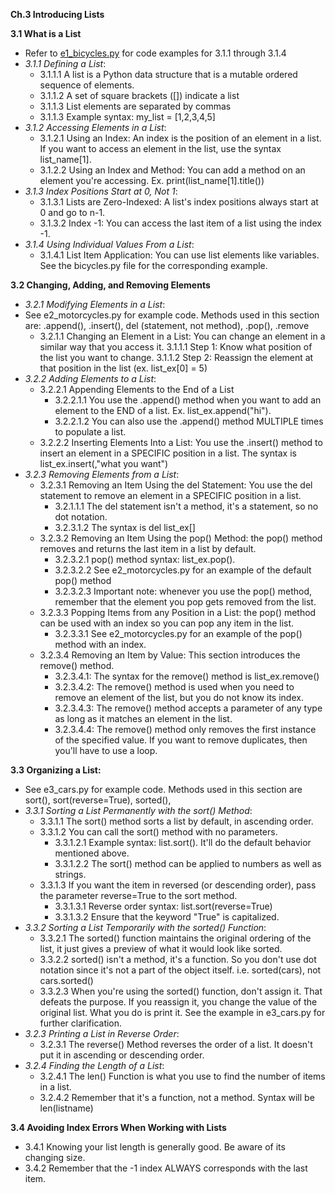 **Ch.3 Introducing Lists**

**3.1 What is a List**
- Refer to [e1_bicycles.py]() for code examples for 3.1.1 through 3.1.4
- *3.1.1 Defining a List*: 
    - 3.1.1.1 A list is a Python data structure that is a mutable ordered sequence of elements.
    - 3.1.1.2 A set of square brackets ([]) indicate a list
    - 3.1.1.3 List elements are separated by commas
    - 3.1.1.3 Example syntax: my_list = [1,2,3,4,5]
- *3.1.2 Accessing Elements in a List*:
    - 3.1.2.1 Using an Index: An index is the position of an element in a list. If you want to access an element in the list, use the syntax list_name[1]. 
    - 3.1.2.2 Using an Index and Method: You can add a method on an element you're accessing. Ex. print(list_name[1].title()) 
- *3.1.3 Index Positions Start at 0, Not 1*:
    - 3.1.3.1 Lists are Zero-Indexed: A list's index positions always start at 0 and go to n-1.
    - 3.1.3.2 Index -1: You can access the last item of a list using the index -1. 
- *3.1.4 Using Individual Values From a List*:
    - 3.1.4.1 List Item Application: You can use list elements like variables. See the bicycles.py file for the corresponding example.

**3.2 Changing, Adding, and Removing Elements**
- *3.2.1 Modifying Elements in a List*:
- See e2_motorcycles.py for example code. Methods used in this section are: .append(), .insert(), del (statement, not method), .pop(), .remove
    - 3.2.1.1 Changing an Element in a List: You can change an element in a similar way that you access it. 
        3.1.1.1 Step 1: Know what position of the list you want to change.
        3.1.1.2 Step 2: Reassign the element at that position in the list (ex. list_ex[0] = 5)
- *3.2.2 Adding Elements to a List*:
    - 3.2.2.1 Appending Elements to the End of a List
        - 3.2.2.1.1 You use the .append() method when you want to add an element to the END of a list. Ex. list_ex.append("hi").
        - 3.2.2.1.2 You can also use the .append() method MULTIPLE times to populate a list.
    - 3.2.2.2 Inserting Elements Into a List: You use the .insert() method to insert an element in a SPECIFIC position in a list. The syntax is list_ex.insert(<position>,"what you want")
- *3.2.3 Removing Elements from a List*:
    - 3.2.3.1 Removing an Item Using the del Statement: You use the del statement to remove an element in a SPECIFIC position in a list. 
        - 3.2.1.1.1 The del statement isn't a method, it's a statement, so no dot notation.
        - 3.2.3.1.2 The syntax is del list_ex[<position>]
    - 3.2.3.2 Removing an Item Using the pop() Method: the pop() method removes and returns the last item in a list by default.
        - 3.2.3.2.1 pop() method syntax: list_ex.pop(). 
        - 3.2.3.2.2 See e2_motorcycles.py for an example of the default pop() method 
        - 3.2.3.2.3 Important note: whenever you use the pop() method, remember that the element you pop gets removed from the list.
    - 3.2.3.3 Popping Items from any Position in a List: the pop() method can be used with an index so you can pop any item in the list.
        - 3.2.3.3.1 See e2_motorcycles.py for an example of the pop() method with an index.
    - 3.2.3.4 Removing an Item by Value: This section introduces the remove() method.
        - 3.2.3.4.1: The syntax for the remove() method is list_ex.remove(<value>)
        - 3.2.3.4.2: The remove() method is used when you need to remove an element of the list, but you do not know its index.
        - 3.2.3.4.3: The remove() method accepts a parameter of any type as long as it matches an element in the list. 
        - 3.2.3.4.4: The remove() method only removes the first instance of the specified value. If you want to remove duplicates, then you'll have to use a loop.

**3.3 Organizing a List:**
- See e3_cars.py for example code. Methods used in this section are sort(), sort(reverse=True), sorted(), 
- *3.3.1 Sorting a List Permanently with the sort() Method*:
    - 3.3.1.1 The sort() method sorts a list by default, in ascending order.
    - 3.3.1.2 You can call the sort() method with no parameters.
        - 3.3.1.2.1 Example syntax: list.sort(). It'll do the default behavior mentioned above. 
        - 3.3.1.2.2 The sort() method can be applied to numbers as well as strings.
    - 3.3.1.3 If you want the item in reversed (or descending order), pass the parameter reverse=True to the sort method. 
        - 3.3.1.3.1 Reverse order syntax: list.sort(reverse=True)
        - 3.3.1.3.2 Ensure that the keyword "True" is capitalized.
- *3.3.2 Sorting a List Temporarily with the sorted() Function*:
    - 3.3.2.1 The sorted() function maintains the original ordering of the list, it just gives a preview of what it would look like sorted.
    - 3.3.2.2 sorted() isn't a method, it's a function. So you don't use dot notation since it's not a part of the object itself. i.e. sorted(cars), not cars.sorted()
    - 3.3.2.3 When you're using the sorted() function, don't assign it. That defeats the purpose. If you reassign it, you change the value of the original list. What you do is print it. See the example in e3_cars.py for further clarification.
- *3.2.3 Printing a List in Reverse Order*:
    - 3.2.3.1 The reverse() Method reverses the order of a list. It doesn't put it in ascending or descending order. 
- *3.2.4 Finding the Length of a List*:
    - 3.2.4.1 The len() Function is what you use to find the number of items in a list. 
    - 3.2.4.2 Remember that it's a function, not a method. Syntax will be len(listname)

**3.4 Avoiding Index Errors When Working with Lists**
- 3.4.1 Knowing your list length is generally good. Be aware of its changing size. 
- 3.4.2 Remember that the -1 index ALWAYS corresponds with the last item.